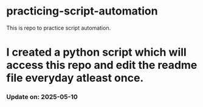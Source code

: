 # practicing-script-automation
This is repo to practice script automation.
# I created a python script which will access this repo and edit the readme file everyday atleast once.

### Update on: 2025-05-10
